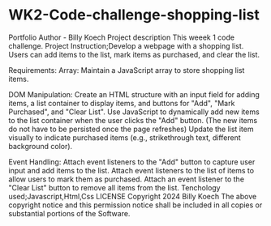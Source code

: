 # WK2-Code-challenge-shopping-list
Portfolio Author - Billy Koech Project description This weeek 1 code challenge.                                                         Project Instruction;Develop a webpage with a shopping list. Users can add items to the list, mark items as purchased, and clear the list.

Requirements:
Array: Maintain a JavaScript array to store shopping list items.

DOM Manipulation:
Create an HTML structure with an input field for adding items, a list container to display items, and buttons for "Add", "Mark Purchased", and "Clear List".
Use JavaScript to dynamically add new items to the list container when the user clicks the "Add" button. (The new items do not have to be persisted once the page refreshes)
Update the list item visually to indicate purchased items (e.g., strikethrough text, different background color).

Event Handling:
Attach event listeners to the "Add" button to capture user input and add items to the list.
Attach event listeners to the list of items to allow users to mark them as purchased.
Attach an event listener to the "Clear List" button to remove all items from the list.
 Tenchology used;Javascript,Html,Css                                     LICENSE Copyright 2024 Billy Koech The above copyright notice and this permission notice shall be included in all copies or substantial portions of the Software.
